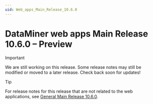 ```yaml
---
uid: Web_apps_Main_Release_10.6.0
---
```


# DataMiner web apps Main Release 10.6.0 – Preview

> [!IMPORTANT]
> We are still working on this release. Some release notes may still be modified or moved to a later release. Check back soon for updates!

<!-- This Main Release of the DataMiner web applications contains all new features, enhancements and fixes that were added to [DataMiner web apps Feature Release 10.5.12](xref:Web_apps_Feature_Release_10.5.12). -->

> [!TIP]
> For release notes for this release that are not related to the web applications, see [General Main Release 10.6.0](xref:General_Main_Release_10.6.0).
